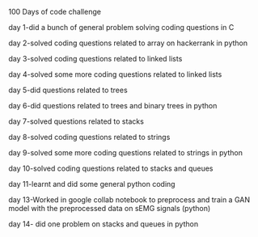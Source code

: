 100 Days of code challenge

day 1-did a bunch of general problem solving coding questions in C

day 2-solved coding questions related to array on hackerrank in python

day 3-solved coding questions related to linked lists

day 4-solved some more coding questions related to linked lists

day 5-did questions related to trees

day 6-did questions related to trees and binary trees in python

day 7-solved questions related to stacks

day 8-solved coding questions related to strings

day 9-solved some more coding questions related to strings in python

day 10-solved  coding questions related to stacks and queues

day 11-learnt and did some general python coding

day 13-Worked in google collab notebook to preprocess and train a GAN model with the preprocessed data on sEMG signals (python)

day 14- did one problem on stacks and queues in python